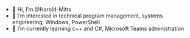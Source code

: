 - 👋 Hi, I’m @Harold-Mitts
- 👀 I’m interested in technical program management, systems engineering, Windows, PowerShell
- 🌱 I’m currently learning c++ and C#, Microsoft Teams administration

<!---
Harold-Mitts/Harold-Mitts is a ✨ special ✨ repository because its `README.md` (this file) appears on your GitHub profile.
You can click the Preview link to take a look at your changes.
--->
